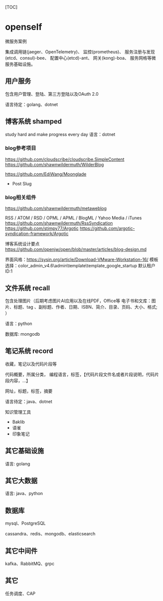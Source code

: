 [TOC]
# openself
微服务案例

集成调用链(jaeger、OpenTelemetry)、
监控(prometheus)、
服务注册与发现(etcd、consul)-bee、
配置中心(etcd)-ant、
网关(kong)-boa、
服务网格等微服务基础设施。

## 用户服务
包含用户管理、登陆、第三方登陆以及OAuth 2.0

语言待定：golang、dotnet

## 博客系统 shamped
study hard and make progress every day
语言：dotnet
### blog参考项目
https://github.com/cloudscribe/cloudscribe.SimpleContent
https://github.com/shawnwildermuth/WilderBlog


https://github.com/EdiWang/Moonglade
- Post Slug
### blog相关组件
https://github.com/shawnwildermuth/metaweblog

RSS / ATOM / RSD / OPML / APML / BlogML / Yahoo Media / iTunes
https://github.com/shawnwildermuth/RssSyndication
https://github.com/stimpy77/Argotic
https://github.com/argotic-syndication-framework/Argotic

博客系统设计要点
https://github.com/openjw/open/blob/master/articles/blog-design.md

界面风格：https://sysin.org/article/Download-VMware-Workstation-16/
模板选择：color_admin_v4.6\admin\template\template_google_startup
默认租户ID:1

## 文件系统 recall
包含处理图片（后期考虑图片AI应用以及在线PDF，Office等 电子书和文库：图片、标题、tag 、副标题、作者、日期、ISBN、简介、目录、页码、大小、格式;  ）

语言：python

数据库: mongodb

## 笔记系统 record
收藏，笔记以及代码片段等

代码概要，所属分类， 编程语言，标签，【代码片段文件名或者片段说明，代码片段内容，...】

网址，标题，标签，摘要



语言待定：java、dotnet


知识管理工具
- Baklib
- 语雀
- 印象笔记

## 其它基础设施
语言: golang

## 其它大数据
语言: java、python

## 数据库
mysql、PostgreSQL

cassandra、redis、mongodb、elasticsearch
## 其它中间件
kafka、RabbitMQ、grpc

## 其它
任务调度、CAP




